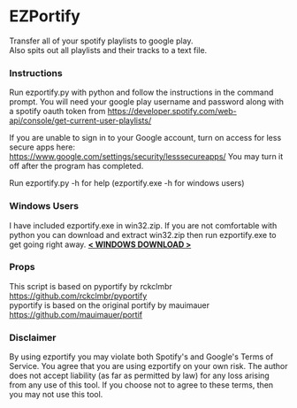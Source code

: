 # EZPortify

Transfer all of your spotify playlists to google play.\
Also spits out all playlists and their tracks to a text file.

### Instructions


Run ezportify.py with python and follow the instructions in the command prompt. You will need your google play username and password along with a spotify oauth token from https://developer.spotify.com/web-api/console/get-current-user-playlists/

If you are unable to sign in to your Google account, turn on access for less secure apps here: https://www.google.com/settings/security/lesssecureapps/
You may turn it off after the program has completed.

Run ezportify.py -h for help (ezportify.exe -h for windows users)

### Windows Users
I have included ezportify.exe in win32.zip. If you are not comfortable with python you can download and extract win32.zip then run ezportify.exe to get going right away. **[< WINDOWS DOWNLOAD >](https://github.com/jordam/ezportify/raw/master/win32.zip)**

### Props
This script is based on pyportify by rckclmbr https://github.com/rckclmbr/pyportify \
pyportify is based on the original portify by mauimauer https://github.com/mauimauer/portif

### Disclaimer

By using ezportify you may violate both Spotify's and Google's Terms of Service. You agree that you are using ezportify on your own risk. The author does not accept liability (as far as permitted by law) for any loss arising from any use of this tool. If you choose not to agree to these terms, then you may not use this tool.